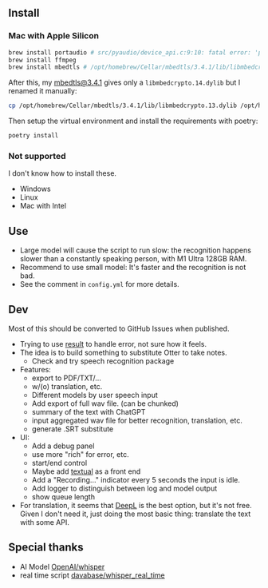 ## Install

### Mac with Apple Silicon

```zsh
brew install portaudio # src/pyaudio/device_api.c:9:10: fatal error: 'portaudio.h' file not found
brew install ffmpeg
brew install mbedtls # /opt/homebrew/Cellar/mbedtls/3.4.1/lib/libmbedcrypto.13.dylib
```

After this, my mbedtls@3.4.1 gives only a `libmbedcrypto.14.dylib` but I renamed it manually:

```zsh
cp /opt/homebrew/Cellar/mbedtls/3.4.1/lib/libmbedcrypto.13.dylib /opt/homebrew/Cellar/mbedtls/3.4.1/lib/libmbedcrypto.14.dylib
```

Then setup the virtual environment and install the requirements with poetry:

```zsh
poetry install
```

### Not supported

I don't know how to install these.

- Windows
- Linux
- Mac with Intel

## Use

- Large model will cause the script to run slow: the recognition happens slower than a constantly speaking person, with M1 Ultra 128GB RAM.
- Recommend to use small model: It's faster and the recognition is not bad.
- See the comment in `config.yml` for more details.

## Dev

Most of this should be converted to GitHub Issues when published.

- Trying to use [result](https://pypi.org/project/result/) to handle error, not sure how it feels.
- The idea is to build something to substitute Otter to take notes.
  - Check and try speech recognition package
- Features:
  - export to PDF/TXT/...
  - w/(o) translation, etc.
  - Different models by user speech input
  - Add export of full wav file. (can be chunked)
  - summary of the text with ChatGPT
  - input aggregated wav file for better recognition, translation, etc.
  - generate .SRT substitute
- UI:
  - Add a debug panel
  - use more "rich" for error, etc.
  - start/end control
  - Maybe add [textual](https://github.com/Textualize/textual) as a front end
  - Add a "Recording..." indicator every 5 seconds the input is idle.
  - Add logger to distinguish between log and model output
  - show queue length
- For translation, it seems that [DeepL](https://www.deepl.com/translator) is the best option, but it's not free. Given I don't need it, just doing the most basic thing: translate the text with some API.

## Special thanks

- AI Model [OpenAI/whisper](https://github.com/openai/whisper)
- real time script [davabase/whisper_real_time](https://github.com/davabase/whisper_real_time)
